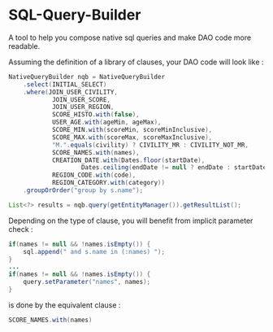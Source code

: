 # SQL-Query-Builder

A tool to help you compose native sql queries and make DAO code more readable.

Assuming the definition of a library of clauses, your DAO code will look like :

```java
NativeQueryBuilder nqb = NativeQueryBuilder
	.select(INITIAL_SELECT)
	.where(JOIN_USER_CIVILITY,
			JOIN_USER_SCORE,
			JOIN_USER_REGION,
			SCORE_HISTO.with(false),
			USER_AGE.with(ageMin, ageMax),
			SCORE_MIN.with(scoreMin, scoreMinInclusive),
			SCORE_MAX.with(scoreMax, scoreMaxInclusive),
			"M.".equals(civility) ? CIVILITY_MR : CIVILITY_NOT_MR,
			SCORE_NAMES.with(names),
			CREATION_DATE.with(Dates.floor(startDate),
					Dates.ceiling(endDate != null ? endDate : startDate)),
			REGION_CODE.with(code),
			REGION_CATEGORY.with(category))
	.groupOrOrder("group by s.name");

List<?> results = nqb.query(getEntityManager()).getResultList();
```

Depending on the type of clause, you will benefit from implicit parameter check :

```java
if(names != null && !names.isEmpty()) {
	sql.append(" and s.name in (:names) ");
}
...
if(names != null && !names.isEmpty()) {
	query.setParameter("names", names);
}
```
is done by the equivalent clause :
```java
SCORE_NAMES.with(names)
```
